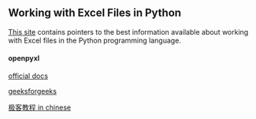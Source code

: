 Working with Excel Files in Python
---  

[This site](https://www.python-excel.org/) contains pointers to the best information available about working with Excel files in the Python programming language.

#### openpyxl

[official docs](https://openpyxl.readthedocs.io/en/stable/index.html)

[geeksforgeeks](https://www.geeksforgeeks.org/python-reading-excel-file-using-openpyxl-module/?ref=gcse)

[极客教程 in chinese](https://geek-docs.com/python/python-tutorial/python-openpyxl.html)
